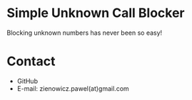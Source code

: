 # Simple Unknown Call Blocker

Blocking unknown numbers has never been so easy!

<!---
<>Download
==========

<a href="https://play.google.com/store/apps/details?id=pl.pzienowicz.calllooper">
  <img alt="Get it on Google Play"
       src="http://www.redjumper.net/bookcreator/assets/graphics/play-store-download.png" />
</a>

Screenshots
==========

![alt text](https://lh3.googleusercontent.com/roZ3QhsEzopHzieDlRioyPA25Vy1NuLdHmrj2pr4i43R66ZWgKjDwA1PMJ9Wn23Q4tw=h310-rw)
![alt text](https://lh3.googleusercontent.com/StpQm4jguLXpW1fysfxGppmv9xlxCudTlXmHtUkMyhtSUuX09cMVOzTpvfcH7SSoObE=h310-rw)
-->
Contact
==========
* GitHub
* E-mail: zienowicz.pawel(at)gmail.com

